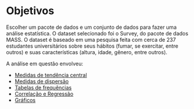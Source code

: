 # Objetivos
Escolher um pacote de dados e um conjunto de dados para fazer uma análise estatística. O dataset selecionado foi o Survey, do pacote de dados MASS. O dataset é baseado em uma pesquisa feita com cerca de 237 estudantes universitários sobre seus hábitos (fumar, se exercitar, entre outros) e suas características (altura, idade, gênero, entre outros).

A análise em questão envolveu:

- [Medidas de tendência central](medidas_tendencia_central.R)
- [Medidas de dispersão](medidas_dispersao.R)
- [Tabelas de frequências](tabelas_frequencia.R)
- [Correlação e Regressão](correlacao_e_regressao.R)
- [Gráficos](graficos_ggplot.R)

